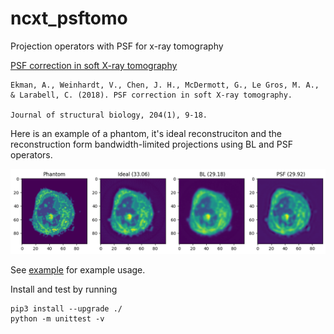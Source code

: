 # ncxt_psftomo
Projection operators with PSF for x-ray tomography

[PSF correction in soft X-ray tomography](https://doi.org/10.1016/j.jsb.2018.06.003)
```
Ekman, A., Weinhardt, V., Chen, J. H., McDermott, G., Le Gros, M. A., & Larabell, C. (2018). PSF correction in soft X-ray tomography. 

Journal of structural biology, 204(1), 9-18.
```

Here is an example of a phantom, it's ideal reconstruciton and the reconstruction form bandwidth-limited projections using BL and PSF operators. 

![Alt text](examples/example_PSNR.png "Image Title")


See [example](PSF_projectors.ipynb) for example usage.

Install and test by running
```
pip3 install --upgrade ./
python -m unittest -v
```

